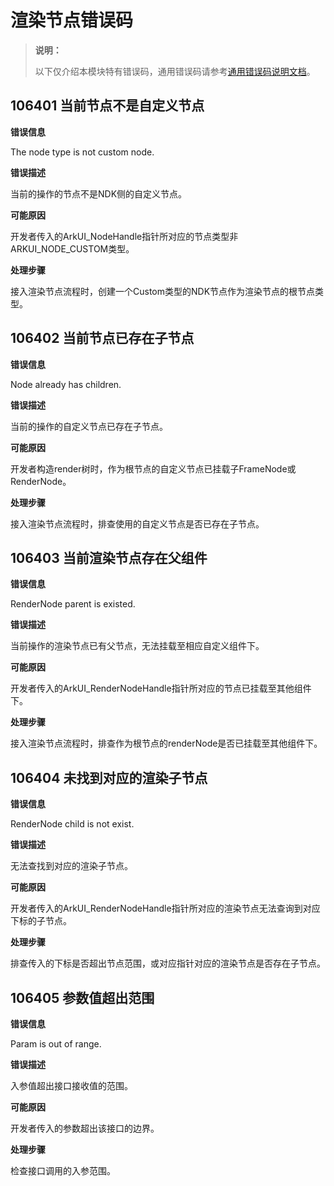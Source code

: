 # 渲染节点错误码
<!--Kit: ArkUI-->
<!--Subsystem: ArkUI-->
<!--Owner: @xiang-shouxing-->
<!--Designer: @xiang-shouxing-->
<!--Tester: @sally__-->
<!--Adviser: @HelloCrease-->

> **说明：**
>
> 以下仅介绍本模块特有错误码，通用错误码请参考[通用错误码说明文档](../errorcode-universal.md)。

## 106401 当前节点不是自定义节点

**错误信息**

The node type is not custom node.

**错误描述**

当前的操作的节点不是NDK侧的自定义节点。

**可能原因**

开发者传入的ArkUI_NodeHandle指针所对应的节点类型非ARKUI_NODE_CUSTOM类型。

**处理步骤**

接入渲染节点流程时，创建一个Custom类型的NDK节点作为渲染节点的根节点类型。

## 106402 当前节点已存在子节点

**错误信息**

Node already has children.

**错误描述**

当前的操作的自定义节点已存在子节点。

**可能原因**

开发者构造render树时，作为根节点的自定义节点已挂载子FrameNode或RenderNode。

**处理步骤**

接入渲染节点流程时，排查使用的自定义节点是否已存在子节点。

## 106403 当前渲染节点存在父组件

**错误信息**

RenderNode parent is existed.

**错误描述**

当前操作的渲染节点已有父节点，无法挂载至相应自定义组件下。

**可能原因**

开发者传入的ArkUI_RenderNodeHandle指针所对应的节点已挂载至其他组件下。

**处理步骤**

接入渲染节点流程时，排查作为根节点的renderNode是否已挂载至其他组件下。

## 106404 未找到对应的渲染子节点

**错误信息**

RenderNode child is not exist.

**错误描述**

无法查找到对应的渲染子节点。

**可能原因**

开发者传入的ArkUI_RenderNodeHandle指针所对应的渲染节点无法查询到对应下标的子节点。

**处理步骤**

排查传入的下标是否超出节点范围，或对应指针对应的渲染节点是否存在子节点。

## 106405 参数值超出范围

**错误信息**

Param is out of range.

**错误描述**

入参值超出接口接收值的范围。

**可能原因**

开发者传入的参数超出该接口的边界。

**处理步骤**

检查接口调用的入参范围。
